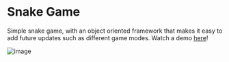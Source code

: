 # Snake Game
Simple snake game, with an object oriented framework that makes it easy to add future updates such as different game modes. Watch a demo [here](https://youtube.com/shorts/77Y_UyD1SR8)!

![image](https://github.com/user-attachments/assets/550dcd7d-2826-4bbd-b6de-273af492d7e0)
